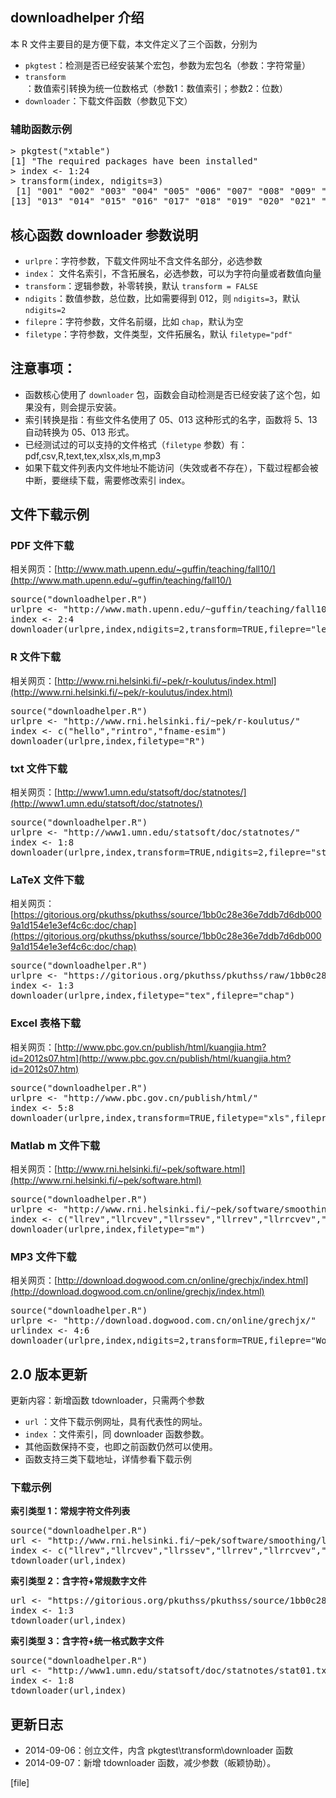 ## downloadhelper 介绍

本 R 文件主要目的是方便下载，本文件定义了三个函数，分别为

+ `pkgtest`：检测是否已经安装某个宏包，参数为宏包名（参数：字符常量）
+ `transform`：数值索引转换为统一位数格式（参数1：数值索引；参数2：位数）
+ `downloader`：下载文件函数（参数见下文）

### 辅助函数示例

<pre class="lang:r decode:true " >
> pkgtest("xtable")
[1] "The required packages have been installed"
> index <- 1:24
> transform(index, ndigits=3)
 [1] "001" "002" "003" "004" "005" "006" "007" "008" "009" "010" "011" "012"
[13] "013" "014" "015" "016" "017" "018" "019" "020" "021" "022" "023" "024"
</pre>

## 核心函数 downloader 参数说明

+ `urlpre`：字符参数，下载文件网址不含文件名部分，必选参数
+ `index`： 文件名索引，不含拓展名，必选参数，可以为字符向量或者数值向量
+ `transform`：逻辑参数，补零转换，默认 `transform = FALSE`
+ `ndigits`：数值参数，总位数，比如需要得到 012，则 `ndigits=3`，默认 `ndigits=2`
+ `filepre`：字符参数，文件名前缀，比如 `chap`，默认为空
+ `filetype`：字符参数，文件类型，文件拓展名，默认 `filetype="pdf"`

## 注意事项：

+ 函数核心使用了 `downloader` 包，函数会自动检测是否已经安装了这个包，如果没有，则会提示安装。
+ 索引转换是指：有些文件名使用了 05、013 这种形式的名字，函数将 5、13 自动转换为 05、013 形式。
+ 已经测试过的可以支持的文件格式（`filetype` 参数）有：pdf,csv,R,text,tex,xlsx,xls,m,mp3
+ 如果下载文件列表内文件地址不能访问（失效或者不存在），下载过程都会被中断，要继续下载，需要修改索引 index。

## 文件下载示例

### PDF 文件下载

相关网页：[http://www.math.upenn.edu/~guffin/teaching/fall10/](http://www.math.upenn.edu/~guffin/teaching/fall10/)

<pre class="lang:r decode:true " >
source("downloadhelper.R")
urlpre <- "http://www.math.upenn.edu/~guffin/teaching/fall10/lectures/"
index <- 2:4
downloader(urlpre,index,ndigits=2,transform=TRUE,filepre="lecture-",filetype="pdf")
</pre>

### R 文件下载
相关网页：[http://www.rni.helsinki.fi/~pek/r-koulutus/index.html](http://www.rni.helsinki.fi/~pek/r-koulutus/index.html)

<pre class="lang:r decode:true " >
source("downloadhelper.R")
urlpre <- "http://www.rni.helsinki.fi/~pek/r-koulutus/"
index <- c("hello","rintro","fname-esim")
downloader(urlpre,index,filetype="R")
</pre>

### txt 文件下载

相关网页：[http://www1.umn.edu/statsoft/doc/statnotes/](http://www1.umn.edu/statsoft/doc/statnotes/)

<pre class="lang:r decode:true " >
source("downloadhelper.R")
urlpre <- "http://www1.umn.edu/statsoft/doc/statnotes/"
index <- 1:8
downloader(urlpre,index,transform=TRUE,ndigits=2,filepre="stat",filetype="txt")
</pre>

### LaTeX 文件下载

相关网页： [https://gitorious.org/pkuthss/pkuthss/source/1bb0c28e36e7ddb7d6db0009a1d154e1e3ef4c6c:doc/chap](https://gitorious.org/pkuthss/pkuthss/source/1bb0c28e36e7ddb7d6db0009a1d154e1e3ef4c6c:doc/chap)

<pre class="lang:r decode:true " >
source("downloadhelper.R")
urlpre <- "https://gitorious.org/pkuthss/pkuthss/raw/1bb0c28e36e7ddb7d6db0009a1d154e1e3ef4c6c:doc/chap/"
index <- 1:3
downloader(urlpre,index,filetype="tex",filepre="chap")
</pre>

### Excel 表格下载

相关网页：[http://www.pbc.gov.cn/publish/html/kuangjia.htm?id=2012s07.htm](http://www.pbc.gov.cn/publish/html/kuangjia.htm?id=2012s07.htm)

<pre class="lang:r decode:true " >
source("downloadhelper.R")
urlpre <- "http://www.pbc.gov.cn/publish/html/"
index <- 5:8
downloader(urlpre,index,transform=TRUE,filetype="xls",filepre="2012s")
</pre>

### Matlab m 文件下载

相关网页：[http://www.rni.helsinki.fi/~pek/software.html](http://www.rni.helsinki.fi/~pek/software.html)

<pre class="lang:r decode:true " >
source("downloadhelper.R")
urlpre <- "http://www.rni.helsinki.fi/~pek/software/smoothing/"
index <- c("llrev","llrcvev","llrssev","llrrev","llrrcvev","llrrssev","knnev","knncvev","knnssev","demo")
downloader(urlpre,index,filetype="m")
</pre>

### MP3 文件下载

相关网页：[http://download.dogwood.com.cn/online/grechjx/index.html](http://download.dogwood.com.cn/online/grechjx/index.html)

<pre class="lang:r decode:true " >
source("downloadhelper.R")
urlpre <- "http://download.dogwood.com.cn/online/grechjx/"
urlindex <- 4:6
downloader(urlpre,index,ndigits=2,transform=TRUE,filepre="WordList",filetype="mp3")
</pre>

## 2.0 版本更新

更新内容：新增函数 tdownloader，只需两个参数

+ `url` ：文件下载示例网址，具有代表性的网址。
+ `index` ：文件索引，同 downloader 函数参数。
+ 其他函数保持不变，也即之前函数仍然可以使用。
+ 函数支持三类下载地址，详情参看下载示例

### 下载示例

**索引类型 1：常规字符文件列表**

<pre class="lang:r decode:true " >
source("downloadhelper.R")
url <- "http://www.rni.helsinki.fi/~pek/software/smoothing/llrev.m"
index <- c("llrev","llrcvev","llrssev","llrrev","llrrcvev","llrrssev","knnev","knncvev","knnssev","demo")
tdownloader(url,index)
</pre>

**索引类型 2：含字符+常规数字文件**

<pre class="lang:r decode:true " >
url <- "https://gitorious.org/pkuthss/pkuthss/source/1bb0c28e36e7ddb7d6db0009a1d154e1e3ef4c6c:doc/chap/chap1.tex"
index <- 1:3
tdownloader(url,index)
</pre>

**索引类型 3：含字符+统一格式数字文件**

<pre class="lang:r decode:true " >
source("downloadhelper.R")
url <- "http://www1.umn.edu/statsoft/doc/statnotes/stat01.txt"
index <- 1:8
tdownloader(url,index)
</pre>

## 更新日志

+ 2014-09-06：创立文件，内含 pkgtest\transform\downloader 函数
+ 2014-09-07：新增 tdownloader 函数，减少参数（皈颖协助）。

[file]

